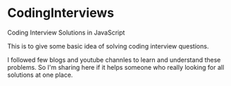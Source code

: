 # CodingInterviews
Coding Interview Solutions in JavaScript


This is to give some basic idea of solving coding interview questions.

I followed few blogs and youtube channles to learn and understand these problems.
So I'm sharing here if it helps someone who really looking for all solutions at one place.
